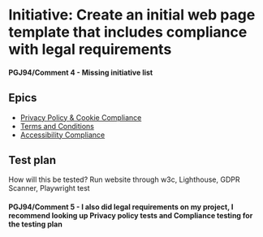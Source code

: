 # Initiative: Create an initial web page template that includes compliance with legal requirements
#### PGJ94/Comment 4 - Missing initiative list
## Epics
* [Privacy Policy & Cookie Compliance](epics/epic_privacy_cookie_mde7.md)
* [Terms and Conditions](epics/epic_terms_conditions_mde7.md)
* [Accessibility Compliance](epics/epic_accessibility_mde7.md)

## Test plan
How will this be tested?
Run website through w3c, Lighthouse, GDPR Scanner, Playwright test

#### PGJ94/Comment 5 - I also did legal requirements on my project, I recommend looking up Privacy policy tests and Compliance testing for the testing plan